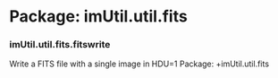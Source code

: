 # Package: imUtil.util.fits


### imUtil.util.fits.fitswrite

Write a FITS file with a single image in HDU=1 Package: +imUtil.util.fits


